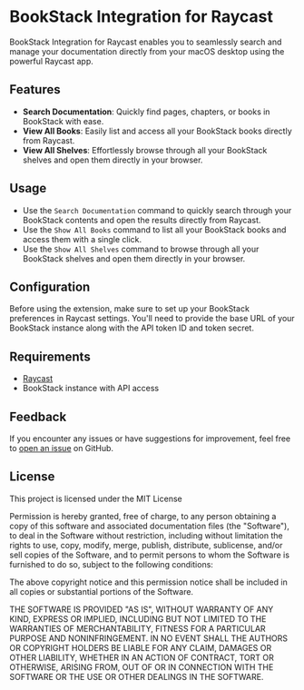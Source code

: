 # BookStack Integration for Raycast

BookStack Integration for Raycast enables you to seamlessly search and manage your documentation directly from your macOS desktop using the powerful Raycast app.

## Features

- **Search Documentation**: Quickly find pages, chapters, or books in BookStack with ease.
- **View All Books**: Easily list and access all your BookStack books directly from Raycast.
- **View All Shelves**: Effortlessly browse through all your BookStack shelves and open them directly in your browser.

## Usage

- Use the `Search Documentation` command to quickly search through your BookStack contents and open the results directly from Raycast.
- Use the `Show All Books` command to list all your BookStack books and access them with a single click.
- Use the `Show All Shelves` command to browse through all your BookStack shelves and open them directly in your browser.

## Configuration

Before using the extension, make sure to set up your BookStack preferences in Raycast settings. You'll need to provide the base URL of your BookStack instance along with the API token ID and token secret.

## Requirements

- [Raycast](https://raycast.com/)
- BookStack instance with API access

## Feedback

If you encounter any issues or have suggestions for improvement, feel free to [open an issue](https://github.com/HuskiiBE/BookStack-RayCast/issues) on GitHub.

## License

This project is licensed under the MIT License

Permission is hereby granted, free of charge, to any person obtaining a copy
of this software and associated documentation files (the "Software"), to deal
in the Software without restriction, including without limitation the rights
to use, copy, modify, merge, publish, distribute, sublicense, and/or sell
copies of the Software, and to permit persons to whom the Software is
furnished to do so, subject to the following conditions:

The above copyright notice and this permission notice shall be included in all
copies or substantial portions of the Software.

THE SOFTWARE IS PROVIDED "AS IS", WITHOUT WARRANTY OF ANY KIND, EXPRESS OR
IMPLIED, INCLUDING BUT NOT LIMITED TO THE WARRANTIES OF MERCHANTABILITY,
FITNESS FOR A PARTICULAR PURPOSE AND NONINFRINGEMENT. IN NO EVENT SHALL THE
AUTHORS OR COPYRIGHT HOLDERS BE LIABLE FOR ANY CLAIM, DAMAGES OR OTHER
LIABILITY, WHETHER IN AN ACTION OF CONTRACT, TORT OR OTHERWISE, ARISING FROM,
OUT OF OR IN CONNECTION WITH THE SOFTWARE OR THE USE OR OTHER DEALINGS IN THE
SOFTWARE.
